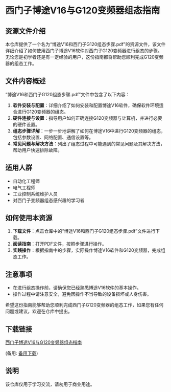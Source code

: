 # 西门子博途V16与G120变频器组态指南

## 资源文件介绍

本仓库提供了一个名为“博途V16和西门子G120组态步骤.pdf”的资源文件，该文件详细介绍了如何使用西门子博途V16软件对西门子G120变频器进行组态的步骤。无论您是初学者还是有一定经验的用户，这份指南都将帮助您顺利完成G120变频器的组态工作。

## 文件内容概述

“博途V16和西门子G120组态步骤.pdf”文件中包含了以下内容：

1. **软件安装与配置**：详细介绍了如何安装和配置博途V16软件，确保软件环境适合进行G120变频器的组态。
2. **硬件连接与设置**：指导用户如何正确连接G120变频器与计算机，并进行必要的硬件设置。
3. **组态步骤详解**：一步一步地讲解了如何在博途V16中进行G120变频器的组态，包括参数设置、网络配置、通信设置等。
4. **常见问题与解决方法**：列出了组态过程中可能遇到的常见问题及其解决方法，帮助用户快速排除故障。

## 适用人群

- 自动化工程师
- 电气工程师
- 工业控制系统维护人员
- 对西门子变频器组态感兴趣的学习者

## 如何使用本资源

1. **下载文件**：点击仓库中的“博途V16和西门子G120组态步骤.pdf”文件进行下载。
2. **阅读指南**：打开PDF文件，按照步骤进行操作。
3. **实践操作**：根据指南中的步骤，实际操作博途V16软件和G120变频器，完成组态工作。

## 注意事项

- 在进行组态操作前，请确保您已经熟悉博途V16软件的基本操作。
- 操作过程中请注意安全，避免因操作不当导致的设备损坏或人身伤害。

希望这份指南能够帮助您顺利完成西门子G120变频器的组态工作，如果您有任何问题或建议，欢迎在仓库中提出。

## 下载链接
[西门子博途V16与G120变频器组态指南]() 

(备用: [备用下载](https://pan.baidu.com/s/18bnIqPAMAYbaxQtbaac_tw?pwd=1234))

## 说明

该仓库仅用于学习交流，请勿用于商业用途。
